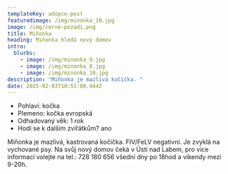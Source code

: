 ```yaml
---
templateKey: adopce-post
featuredimage: /img/minonka_10.jpg
image: /img/cerne-pozadi.png
title: Miňonka
heading: Miňonka hledá nový domov
intro:
  blurbs:
    - image: /img/minonka_9.jpg
    - image: /img/minonka_8.jpg
    - image: /img/minonka_10.jpg
description: "Miňonka je mazlivá kočička. "
date: 2025-02-03T10:51:08.444Z
---
```

* P﻿ohlaví: kočka 
* P﻿lemeno: kočka evropská
* O﻿dhadovaný věk: 1 rok 
* H﻿odí se k dalším zvířátkům? ano

M﻿iňonka je mazlivá, kastrovaná kočička. FIV/FeLV negativní. Je zvyklá na vychované psy. Na svůj nový domov čeká v Ústí nad Labem, pro více informací volejte na tel.: 728 180 656 všední dny po 18hod a víkendy mezi 9-20h.
